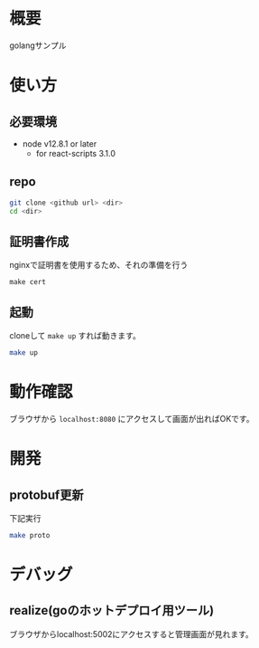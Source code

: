 # 概要
golangサンプル

# 使い方
## 必要環境
- node v12.8.1 or later
  - for react-scripts 3.1.0
   
## repo
```bash
git clone <github url> <dir>
cd <dir>
```
## 証明書作成
nginxで証明書を使用するため、それの準備を行う
```
make cert
```

## 起動
cloneして `make up` すれば動きます。
```bash
make up
```

# 動作確認
ブラウザから `localhost:8080` にアクセスして画面が出ればOKです。

# 開発
## protobuf更新
下記実行
```bash
make proto
```

# デバッグ
## realize(goのホットデプロイ用ツール)
ブラウザからlocalhost:5002にアクセスすると管理画面が見れます。
